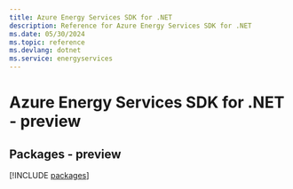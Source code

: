 ```yaml
---
title: Azure Energy Services SDK for .NET
description: Reference for Azure Energy Services SDK for .NET
ms.date: 05/30/2024
ms.topic: reference
ms.devlang: dotnet
ms.service: energyservices
---
```

# Azure Energy Services SDK for .NET - preview
## Packages - preview
[!INCLUDE [packages](energy-services-index.md)]